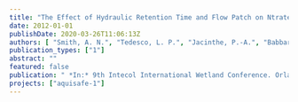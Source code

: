 ```yaml
---
title: "The Effect of Hydraulic Retention Time and Flow Patch on Ntrate and Atrazine Attenuation in a Bioretention Swale"
date: 2012-01-01
publishDate: 2020-03-26T11:06:13Z
authors: [ "Smith, A. N.", "Tedesco, L. P.", "Jacinthe, P.-A.", "Babbar-Sebens, M." ]
publication_types: ["1"]
abstract: ""
featured: false
publication: " *In:* 9th Intecol International Wetland Conference. Orlando, Fl. June, 2012"
projects: ["aquisafe-1"]
---
```


